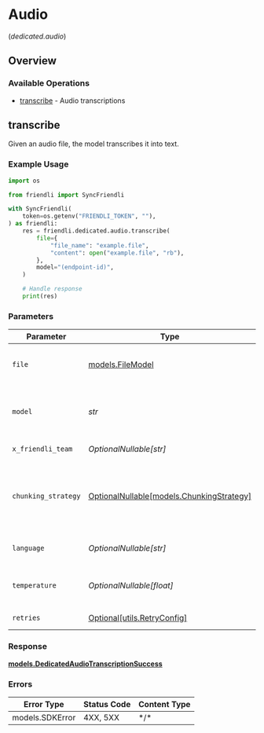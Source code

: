 # Audio
(*dedicated.audio*)

## Overview

### Available Operations

* [transcribe](#transcribe) - Audio transcriptions

## transcribe

Given an audio file, the model transcribes it into text.

### Example Usage

```python
import os

from friendli import SyncFriendli

with SyncFriendli(
    token=os.getenv("FRIENDLI_TOKEN", ""),
) as friendli:
    res = friendli.dedicated.audio.transcribe(
        file={
            "file_name": "example.file",
            "content": open("example.file", "rb"),
        },
        model="(endpoint-id)",
    )

    # Handle response
    print(res)
```

### Parameters

| Parameter                                                                                                                                                                                                                                                                                                      | Type                                                                                                                                                                                                                                                                                                           | Required                                                                                                                                                                                                                                                                                                       | Description                                                                                                                                                                                                                                                                                                    | Example                                                                                                                                                                                                                                                                                                        |
| -------------------------------------------------------------------------------------------------------------------------------------------------------------------------------------------------------------------------------------------------------------------------------------------------------------- | -------------------------------------------------------------------------------------------------------------------------------------------------------------------------------------------------------------------------------------------------------------------------------------------------------------- | -------------------------------------------------------------------------------------------------------------------------------------------------------------------------------------------------------------------------------------------------------------------------------------------------------------- | -------------------------------------------------------------------------------------------------------------------------------------------------------------------------------------------------------------------------------------------------------------------------------------------------------------- | -------------------------------------------------------------------------------------------------------------------------------------------------------------------------------------------------------------------------------------------------------------------------------------------------------------- |
| `file`                                                                                                                                                                                                                                                                                                         | [models.FileModel](../../models/filemodel.md)                                                                                                                                                                                                                                                                  | :heavy_check_mark:                                                                                                                                                                                                                                                                                             | The audio file object (not file name) to transcribe, in one of these formats: mp3, wav, flac, ogg, and many other standard audio formats.                                                                                                                                                                      |                                                                                                                                                                                                                                                                                                                |
| `model`                                                                                                                                                                                                                                                                                                        | *str*                                                                                                                                                                                                                                                                                                          | :heavy_check_mark:                                                                                                                                                                                                                                                                                             | ID of target endpoint. If you want to send request to specific adapter, use the format "YOUR_ENDPOINT_ID:YOUR_ADAPTER_ROUTE". Otherwise, you can just use "YOUR_ENDPOINT_ID" alone.                                                                                                                            | (endpoint-id)                                                                                                                                                                                                                                                                                                  |
| `x_friendli_team`                                                                                                                                                                                                                                                                                              | *OptionalNullable[str]*                                                                                                                                                                                                                                                                                        | :heavy_minus_sign:                                                                                                                                                                                                                                                                                             | ID of team to run requests as (optional parameter).                                                                                                                                                                                                                                                            |                                                                                                                                                                                                                                                                                                                |
| `chunking_strategy`                                                                                                                                                                                                                                                                                            | [OptionalNullable[models.ChunkingStrategy]](../../models/chunkingstrategy.md)                                                                                                                                                                                                                                  | :heavy_minus_sign:                                                                                                                                                                                                                                                                                             | Controls how the audio is cut into chunks. When set to `"auto"`, the server first normalizes loudness and then uses voice activity detection (VAD) to choose boundaries. `server_vad` object can be provided to tweak VAD detection parameters manually. If unset, the audio is transcribed as a single block. |                                                                                                                                                                                                                                                                                                                |
| `language`                                                                                                                                                                                                                                                                                                     | *OptionalNullable[str]*                                                                                                                                                                                                                                                                                        | :heavy_minus_sign:                                                                                                                                                                                                                                                                                             | The language of the input audio. Supplying the input language in [ISO-639-1](https://en.wikipedia.org/wiki/List_of_ISO_639-1_codes) (e.g. `en`) format will improve accuracy and latency.                                                                                                                      |                                                                                                                                                                                                                                                                                                                |
| `temperature`                                                                                                                                                                                                                                                                                                  | *OptionalNullable[float]*                                                                                                                                                                                                                                                                                      | :heavy_minus_sign:                                                                                                                                                                                                                                                                                             | The sampling temperature, between 0 and 1. Higher values like 0.8 will make the output more random, while lower values like 0.2 will make it more focused and deterministic.                                                                                                                                   |                                                                                                                                                                                                                                                                                                                |
| `retries`                                                                                                                                                                                                                                                                                                      | [Optional[utils.RetryConfig]](../../models/utils/retryconfig.md)                                                                                                                                                                                                                                               | :heavy_minus_sign:                                                                                                                                                                                                                                                                                             | Configuration to override the default retry behavior of the client.                                                                                                                                                                                                                                            |                                                                                                                                                                                                                                                                                                                |

### Response

**[models.DedicatedAudioTranscriptionSuccess](../../models/dedicatedaudiotranscriptionsuccess.md)**

### Errors

| Error Type      | Status Code     | Content Type    |
| --------------- | --------------- | --------------- |
| models.SDKError | 4XX, 5XX        | \*/\*           |